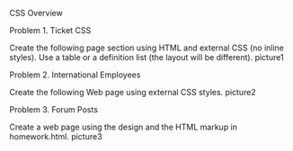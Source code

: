 CSS Overview

Problem 1. Ticket CSS

Create the following page section using HTML and external CSS (no inline styles).
Use a table or a definition list (the layout will be different).
picture1

Problem 2. International Employees

Create the following Web page using external CSS styles.
picture2

Problem 3. Forum Posts

Create a web page using the design and the HTML markup in homework.html.
picture3
